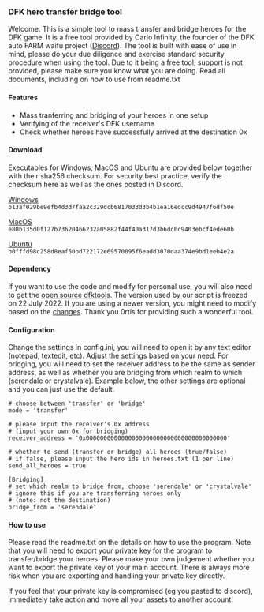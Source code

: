### DFK hero transfer bridge tool

Welcome. This is a simple tool to mass transfer and bridge heroes for the DFK game. It is a free tool provided by Carlo Infinity, the founder of the DFK auto FARM waifu project ([Discord](https://discord.com/invite/4kqXg5nBYe)). The tool is built with ease of use in mind, please do your due diligence and exercise standard security procedure when using the tool. Due to it being a free tool, support is not provided, please make sure you know what you are doing. Read all documents, including on how to use from readme.txt

#### Features

- Mass tranferring and bridging of your heroes in one setup
- Verifying of the receiver's DFK username
- Check whether heroes have successfully arrived at the destination 0x

#### Download

Executables for Windows, MacOS and Ubuntu are provided below together with their sha256 checksum. For security best practice, verify the checksum here as well as the ones posted in Discord.

[Windows](https://github.com/carlo-infinity/DFK_hero_transfer_bridge_tool/blob/main/hero-transfer-wins.zip)  
`b13af029be9efb4d3d7faa2c329dcb6817033d3b4b1ea16edcc9d4947f6df50e`

[MacOS](https://github.com/carlo-infinity/DFK_hero_transfer_bridge_tool/blob/main/hero-transfer-macos.zip)  
`e80b135d0f127b73620466232a05882f44f40a317d3b6dc0c9403ebcf4ede60b`

[Ubuntu](https://github.com/carlo-infinity/DFK_hero_transfer_bridge_tool/blob/main/hero-transfer-ubuntu.zip)  
`b0fffd98c258d8eaf50bd722172e69570095f6eadd3070daa374e9bd1eeb4e2a`


#### Dependency

If you want to use the code and modify for personal use, you will also need to get the [open source dfktools](https://github.com/0rtis/dfktools). The version used by our script is freezed on 22 July 2022. If you are using a newer version, you might need to modify based on the [changes](https://github.com/0rtis/dfktools/commits/master). Thank you 0rtis for providing such a wonderful tool.


#### Configuration

Change the settings in config.ini, you will need to open it by any text editor (notepad, textedit, etc). Adjust the settings based on your need. For bridging, you will need to set the receiver address to be the same as sender address, as well as whether you are bridging from which realm to which (serendale or crystalvale). Example below, the other settings are optional and you can just use the default.

```[Settings]
# choose between 'transfer' or 'bridge'
mode = 'transfer'

# please input the receiver's 0x address
# (input your own 0x for bridging)
receiver_address = '0x0000000000000000000000000000000000000000'

# whether to send (transfer or bridge) all heroes (true/false)
# if false, please input the hero ids in heroes.txt (1 per line)
send_all_heroes = true

[Bridging]
# set which realm to bridge from, choose 'serendale' or 'crystalvale'
# ignore this if you are transferring heroes only
# (note: not the destination)
bridge_from = 'serendale'
```

#### How to use

Please read the readme.txt on the details on how to use the program. Note that you will need to export your private key for the program to transfer/bridge your heroes. Please make your own judgement whether you want to export the private key of your main account. There is always more risk when you are exporting and handling your private key directly. 

If you feel that your private key is compromised (eg you pasted to discord), immediately take action and move all your assets to another account!
